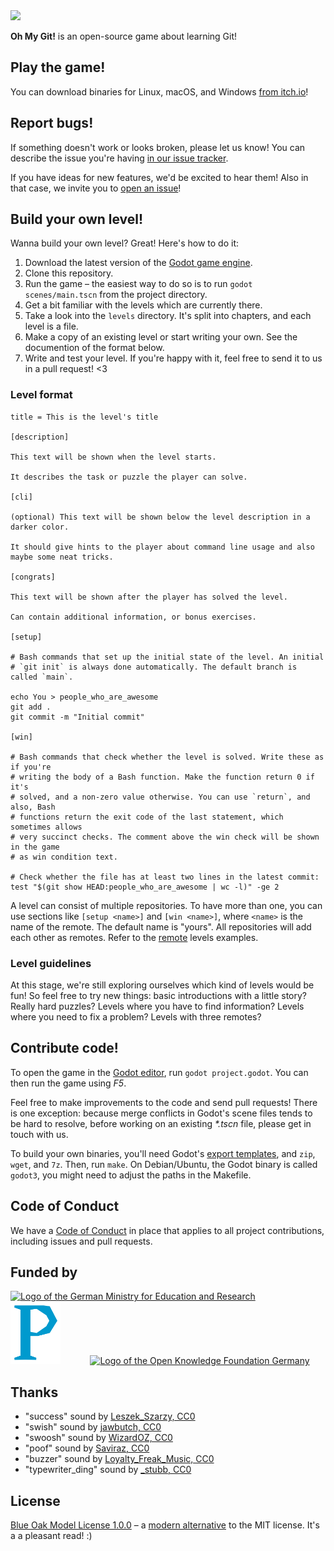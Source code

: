 <img src="https://github.com/git-learning-game/oh-my-git/blob/main/images/oh-my-git.png" width="400">

**Oh My Git!** is an open-source game about learning Git!

## Play the game!

You can download binaries for Linux, macOS, and Windows [from itch.io](https://blinry.itch.io/oh-my-git)!

## Report bugs!

If something doesn't work or looks broken, please let us know! You can describe the issue you're having [in our issue tracker](https://github.com/git-learning-game/oh-my-git/issues).

If you have ideas for new features, we'd be excited to hear them! Also in that case, we invite you to [open an issue](https://github.com/git-learning-game/oh-my-git/issues)!

## Build your own level!

Wanna build your own level? Great! Here's how to do it:

1. Download the latest version of the [Godot game engine](https://godotengine.org).
1. Clone this repository.
1. Run the game – the easiest way to do so is to run `godot scenes/main.tscn` from the project directory.
1. Get a bit familiar with the levels which are currently there.
1. Take a look into the `levels` directory. It's split into chapters, and each level is a file.
1. Make a copy of an existing level or start writing your own. See the documention of the format below.
1. Write and test your level. If you're happy with it, feel free to send it to us in a pull request! <3

### Level format

```
title = This is the level's title

[description]

This text will be shown when the level starts.

It describes the task or puzzle the player can solve.

[cli]

(optional) This text will be shown below the level description in a darker color.

It should give hints to the player about command line usage and also maybe some neat tricks.

[congrats]

This text will be shown after the player has solved the level.

Can contain additional information, or bonus exercises.

[setup]

# Bash commands that set up the initial state of the level. An initial
# `git init` is always done automatically. The default branch is called `main`.

echo You > people_who_are_awesome
git add .
git commit -m "Initial commit"

[win]

# Bash commands that check whether the level is solved. Write these as if you're
# writing the body of a Bash function. Make the function return 0 if it's
# solved, and a non-zero value otherwise. You can use `return`, and also, Bash
# functions return the exit code of the last statement, which sometimes allows
# very succinct checks. The comment above the win check will be shown in the game
# as win condition text.

# Check whether the file has at least two lines in the latest commit:
test "$(git show HEAD:people_who_are_awesome | wc -l)" -ge 2
```

A level can consist of multiple repositories. To have more than one, you can use sections like `[setup <name>]` and `[win <name>]`, where `<name>` is the name of the remote. The default name is "yours". All repositories will add each other as remotes. Refer to the [remote](levels/remotes) levels examples.

### Level guidelines

At this stage, we're still exploring ourselves which kind of levels would be fun! So feel free to try new things: basic introductions with a little story? Really hard puzzles? Levels where you have to find information? Levels where you need to fix a problem? Levels with three remotes?

## Contribute code!

To open the game in the [Godot editor](https://godotengine.org), run `godot project.godot`. You can then run the game using *F5*.

Feel free to make improvements to the code and send pull requests! There is one exception: because merge conflicts in Godot's scene files tends to be hard to resolve, before working on an existing *\*.tscn* file, please get in touch with us.

To build your own binaries, you'll need Godot's [export templates](https://docs.godotengine.org/en/stable/getting_started/workflow/export/exporting_projects.html), and `zip`, `wget`, and `7z`. Then, run `make`. On Debian/Ubuntu, the Godot binary is called `godot3`, you might need to adjust the paths in the Makefile.

## Code of Conduct

We have a [Code of Conduct](CODE_OF_CONDUCT.md) in place that applies to all project contributions, including issues and pull requests.

## Funded by

<a href="https://www.bmbf.de/en/"><img src="https://www.dipf.de/en/images/BMBF_4C_M_e.jpg/@@download/image/BMBF_4C_M_e.jpg" alt="Logo of the German Ministry for Education and Research" height="100px"></a>&nbsp; &nbsp; &nbsp; &nbsp; &nbsp; &nbsp; <a href="https://prototypefund.de/en/"><img src="https://raw.githubusercontent.com/prototypefund/ptf-ci/main/logos/PrototypeFund-Icon.svg" alt="Logo of the Prototype Fund" height="100px"></a>&nbsp; &nbsp; &nbsp; &nbsp; &nbsp; &nbsp; <a href="https://okfn.de/en/"><img src="https://upload.wikimedia.org/wikipedia/commons/4/4d/Open_Knowledge_Foundation_Deutschland_Logo.svg" alt="Logo of the Open Knowledge Foundation Germany" height="100px"></a>

## Thanks

- "success" sound by [Leszek_Szarzy, CC0](https://freesound.org/people/Leszek_Szary/sounds/171670/)
- "swish" sound by [jawbutch, CC0](https://freesound.org/people/jawbutch/sounds/344408/)
- "swoosh" sound by [WizardOZ, CC0](https://freesound.org/people/WizardOZ/sounds/419341/)
- "poof" sound by [Saviraz, CC0](https://freesound.org/people/Saviraz/sounds/512217/)
- "buzzer" sound by [Loyalty_Freak_Music, CC0](https://freesound.org/people/Loyalty_Freak_Music/sounds/407466/)
- "typewriter_ding" sound by [_stubb, CC0](https://freesound.org/people/_stubb/sounds/406243/)

## License

[Blue Oak Model License 1.0.0](LICENSE.md) – a [modern alternative](https://writing.kemitchell.com/2019/03/09/Deprecation-Notice.html) to the MIT license. It's a a pleasant read! :)
